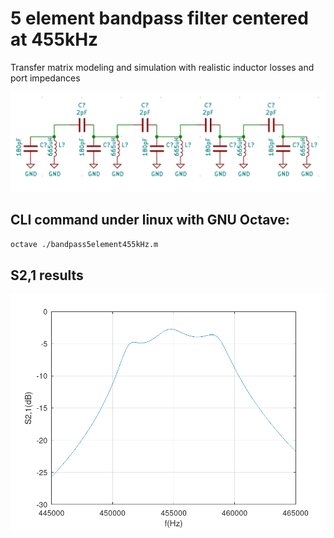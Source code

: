 # 5 element bandpass filter centered at 455kHz

Transfer matrix modeling and simulation with realistic inductor losses and port impedances

![image circuit](circuit.png)

## CLI command under linux with GNU Octave:
`octave ./bandpass5element455kHz.m`

## S2,1 results

![image s21](s21.png)


